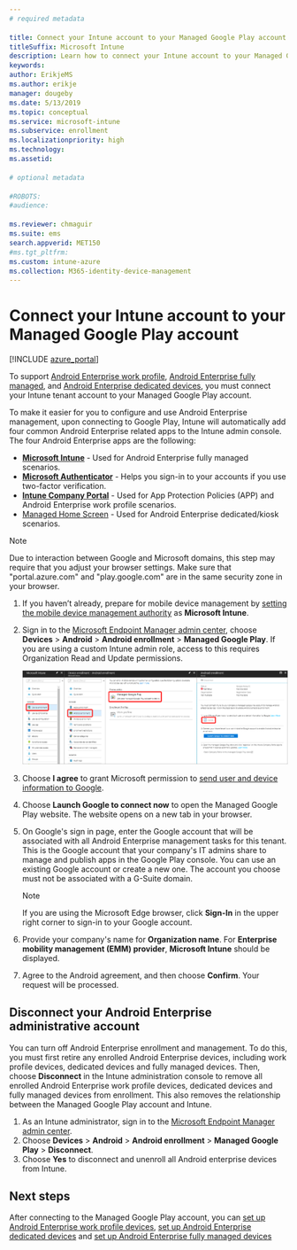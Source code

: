 ```yaml
---
# required metadata

title: Connect your Intune account to your Managed Google Play account.
titleSuffix: Microsoft Intune
description: Learn how to connect your Intune account to your Managed Google Play account.
keywords:
author: ErikjeMS 
ms.author: erikje
manager: dougeby
ms.date: 5/13/2019
ms.topic: conceptual
ms.service: microsoft-intune
ms.subservice: enrollment
ms.localizationpriority: high
ms.technology:
ms.assetid: 

# optional metadata

#ROBOTS:
#audience:

ms.reviewer: chmaguir
ms.suite: ems
search.appverid: MET150
#ms.tgt_pltfrm:
ms.custom: intune-azure
ms.collection: M365-identity-device-management
---
```


# Connect your Intune account to your Managed Google Play account

[!INCLUDE [azure_portal](../includes/azure_portal.md)]

To support [Android Enterprise work profile](android-work-profile-enroll.md), [Android Enterprise fully managed](android-fully-managed-enroll.md), and [Android Enterprise dedicated devices](android-kiosk-enroll.md), you must connect your Intune tenant account to your Managed Google Play account.  

To make it easier for you to configure and use Android Enterprise management, upon connecting to Google Play, Intune will automatically add four common Android Enterprise related apps to the Intune admin console. The four Android Enterprise apps are the following:

- **[Microsoft Intune](https://play.google.com/store/apps/details?id=com.microsoft.intune)** - Used for Android Enterprise fully managed scenarios.
- **[Microsoft Authenticator](https://play.google.com/store/apps/details?id=com.azure.authenticator)** - Helps you sign-in to your accounts if you use two-factor verification.
- **[Intune Company Portal](https://play.google.com/store/apps/details?id=com.microsoft.windowsintune.companyportal)** - Used for App Protection Policies (APP) and Android Enterprise work profile scenarios.
- [Managed Home Screen](https://play.google.com/store/apps/details?id=com.microsoft.launcher.enterprise) - Used for Android Enterprise dedicated/kiosk scenarios.

> [!NOTE]
> Due to interaction between Google and Microsoft domains, this step may require that you adjust your browser settings.  Make sure that "portal.azure.com" and "play.google.com" are in the same security zone in your browser.

1. If you haven’t already, prepare for mobile device management by  [setting the mobile device management authority](../fundamentals/mdm-authority-set.md) as **Microsoft Intune**.
2. Sign in to the [Microsoft Endpoint Manager admin center](https://go.microsoft.com/fwlink/?linkid=2109431), choose **Devices** > **Android** > **Android enrollment** > **Managed Google Play**.  If you are using a custom Intune admin role, access to this requires Organization Read and Update permissions.
   
   ![Android enterprise enrollment screen](./media/connect-intune-android-enterprise/android-work-bind.png)

3. Choose **I agree** to grant Microsoft permission to [send user and device information to Google](../protect/data-intune-sends-to-google.md). 
   
4. Choose **Launch Google to connect now** to open the Managed Google Play website. The website opens on a new tab in your browser.
  
5. On Google's sign in page, enter the Google account that will be associated with all Android Enterprise management tasks for this tenant. This is the Google account that your company's IT admins share to manage and publish apps in the Google Play console. You can use an existing Google account or create a new one. The account you choose must not be associated with a G-Suite domain.
    
    > [!Note]
    > If you are using the Microsoft Edge browser, click **Sign-In** in the upper right corner to sign-in to your Google account.

6. Provide your company's name for **Organization name**. For **Enterprise mobility management (EMM) provider**, **Microsoft Intune** should be displayed.

7. Agree to the Android agreement, and then choose **Confirm**. Your request will be processed.

## Disconnect your Android Enterprise administrative account

You can turn off Android Enterprise enrollment and management. To do this, you must first retire any enrolled Android Enterprise devices, including work profile devices, dedicated devices and fully managed devices. Then, choose **Disconnect** in the Intune administration console to remove all enrolled Android Enterprise work profile devices, dedicated devices and fully managed devices from enrollment. This also removes the relationship between the Managed Google Play account and Intune.

1. As an Intune administrator, sign in to the [Microsoft Endpoint Manager admin center](https://go.microsoft.com/fwlink/?linkid=2109431).
2. Choose **Devices** > **Android** > **Android enrollment** > **Managed Google Play** > **Disconnect**.
3. Choose **Yes** to disconnect and unenroll all Android enterprise devices from Intune.

## Next steps

After connecting to the Managed Google Play account, you can [set up Android Enterprise work profile devices](android-work-profile-enroll.md), 
[set up Android Enterprise dedicated devices](android-kiosk-enroll.md) and [set up Android Enterprise fully managed devices](android-fully-managed-enroll.md)
